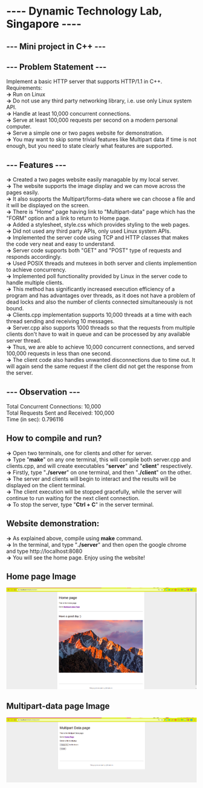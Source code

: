 # ---- Dynamic Technology Lab, Singapore ----

## --- Mini project in C++ ---

## --- Problem Statement ---
Implement a basic HTTP server that supports HTTP/1.1 in C++.  
Requirements:  
    **->** Run on Linux  
    **->** Do not use any third party networking library, i.e. use only Linux system API.  
    **->** Handle at least 10,000 concurrent connections.  
    **->** Serve at least 100,000 requests per second on a modern personal computer.  
    **->** Serve a simple one or two pages website for demonstration.  
    **->** You may want to skip some trivial features like Multipart data if time is not enough,
       but you need to state clearly what features are supported.  

## --- Features ---  
**->** Created a two pages website easily managable by my local server.   
**->** The website supports the image display and we can move across the pages easily.  
**->** It also supports the Multipart/forms-data where we can choose a file and it will be displayed on the screen.  
**->** There is "Home" page having link to "Multipart-data" page which has the "FORM" option and a link to return to Home page.  
**->** Added a stylesheet, style.css which provides styling to the web pages.  
**->** Did not used any third party APIs, only used Linux system APIs.  
**->** Implemented the server code using TCP and HTTP classes that makes the code very neat and easy to understand.  
**->** Server code supports both "GET" and "POST" type of requests and responds accordingly.  
**->** Used POSIX threads and mutexes in both server and clients implemention to achieve concurrency.  
**->** Implemented poll functionality provided by Linux in the server code to handle multiple clients.  
**->** This method has significantly increased execution efficiency of a program and has advantages over threads, 
as it does not have a problem of dead locks and also the number of clients connected simultaneously is not bound.  
**->** Clients.cpp implementation supports 10,000 threads at a time with each thread sending and receiving 10 messages.  
**->** Server.cpp also supports 1000 threads so that the requests from multiple clients don't have to wait in queue and 
can be processed by any available server thread.  
**->** Thus, we are able to achieve 10,000 concurrent connections, and served 100,000 requests in less than one second.  
**->** The client code also handles unwanted disconnections due to time out. 
It will again send the same request if the client did not get the response from the server.

## --- Observation ---  
Total Concurrent Connections: 10,000  
Total Requests Sent and Received: 100,000      
Time (in sec): 0.796116  

## How to compile and run?  
**->** Open two terminals, one for clients and other for server.  
**->** Type "**make**" on any one terminal, this will compile both server.cpp and clients.cpp, 
and will create executables "**server**" and "**client**" respectively.  
**->** Firstly, type "**./server**" on one terminal, and then "**./client**" on the other.  
**->** The server and clients will begin to interact and the results will be displayed on the client terminal.  
**->** The client execution will be stopped gracefully, while the server will continue to run waiting for the next client connection.  
**->** To stop the server, type "**Ctrl + C**" in the server terminal.  

## Website demonstration:  
**->** As explained above, compile using **make** command.  
**->** In the terminal, and type "**./server**" and then open the google chrome and type http://localhost:8080    
**->** You will see the home page. Enjoy using the website!  

## Home page Image
![alt text](./images/home.png)  
## Multipart-data page Image
![alt text](./images/Multipart.png)